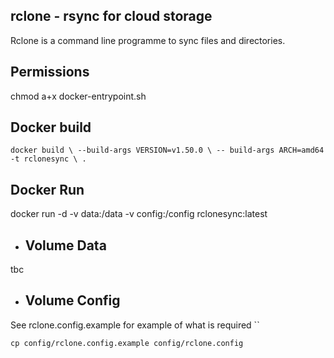 ## rclone - rsync for cloud storage
Rclone is a command line programme to sync files and directories.

## Permissions
chmod a+x docker-entrypoint.sh

## Docker build

``
docker build \
--build-args VERSION=v1.50.0 \
-- build-args ARCH=amd64
-t rclonesync \
.
``

## Docker Run
docker run -d -v data:/data -v config:/config rclonesync:latest
- ## Volume Data 
tbc
 
- ## Volume Config 
See rclone.config.example for example of what is required
``
```
cp config/rclone.config.example config/rclone.config
